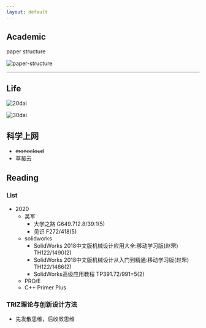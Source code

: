 ```yaml
---
layout: default
---
```


## Academic

paper structure

![paper-structure]({{site.url}}/images/paper-structure.jpg)

***

## Life

![20dai]({{site.url}}/images/20dai.gif)

![30dai]({{site.url}}/images/30dai.gif)

## 科学上网
- ~~monocloud~~
- 草莓云

## Reading
### List
- 2020
  - 吴军
    - 大学之路 G649.712.8/39:1(5)
    - 见识 F272/418(5)
  - solidworks
    - SolidWorks 2018中文版机械设计应用大全:移动学习版(赵罘) TH122/1490(2)
    - SolidWorks 2018中文版机械设计从入门到精通:移动学习版(赵罘) TH122/1486(2)
    - SolidWorks高级应用教程 TP391.72/991=5(2)
  - PRO/E
  - C++ Primer Plus

### TRIZ理论与创新设计方法
- 先发散思维，后收敛思维